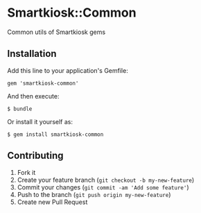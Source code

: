 # Smartkiosk::Common

Common utils of Smartkiosk gems

## Installation

Add this line to your application's Gemfile:

    gem 'smartkiosk-common'

And then execute:

    $ bundle

Or install it yourself as:

    $ gem install smartkiosk-common

## Contributing

1. Fork it
2. Create your feature branch (`git checkout -b my-new-feature`)
3. Commit your changes (`git commit -am 'Add some feature'`)
4. Push to the branch (`git push origin my-new-feature`)
5. Create new Pull Request
